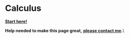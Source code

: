 # Calculus

[**Start here!**](http://parrt.cs.usfca.edu/doc/matrix-calculus/)

**Help needed to make this page great,** [**please contact me**](mailto:ori@oric)**.**\
